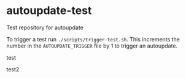 # autoupdate-test
Test repository for autoupdate

To trigger a test run `./scripts/trigger-test.sh`.
This increments the number in the `AUTOUPDATE_TRIGGER` file by 1 to trigger an
autoupdate.


test


test2